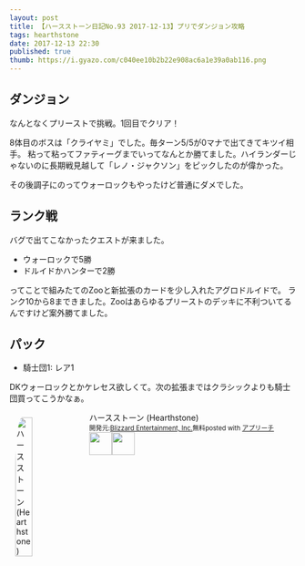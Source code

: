 ```yaml
---
layout: post
title: 【ハースストーン日記No.93 2017-12-13】プリでダンジョン攻略
tags: hearthstone
date: 2017-12-13 22:30
published: true
thumb: https://i.gyazo.com/c040ee10b2b22e908ac6a1e39a0ab116.png
---
```


## ダンジョン
なんとなくプリーストで挑戦。1回目でクリア！

8体目のボスは「クライヤミ」でした。毎ターン5/5が0マナで出てきてキツイ相手。
粘って粘ってファティーグまでいってなんとか勝てました。ハイランダーじゃないのに長期戦見越して「レノ・ジャクソン」をピックしたのが偉かった。

その後調子にのってウォーロックもやったけど普通にダメでした。

## ランク戦
バグで出てこなかったクエストが来ました。

- ウォーロックで5勝
- ドルイドかハンターで2勝

ってことで組みたてのZooと新拡張のカードを少し入れたアグロドルイドで。
ランク10から8まできました。Zooはあらゆるプリーストのデッキに不利ついてるんですけど案外勝てました。

## パック

- 騎士団1: レア1

DKウォーロックとかケレセス欲しくて。次の拡張まではクラシックよりも騎士団買ってこうかなぁ。



<div id="appreach-box" style="text-align:left;"><img id="appreach-image" src="https://lh6.ggpht.com/J-_wYHXVmR86Mvq6KNHiSvR0T3WH4wHgVC0OLQEIa1FHVbXARD0zafLA8JEUjo-CqDw=w170" alt="ハースストーン (Hearthstone)" style="float:left; margin:10px; width:25%; max-width:120px; border-radius:10%;"><div class="appreach-info" style="margin: 10px;"><div id="appreach-appname">ハースストーン (Hearthstone)</div><div id="appreach-developer" style="font-size:80%; display:inline-block; _display:inline;">開発元:<a id="appreach-developerurl" href="https://itunes.apple.com/jp/developer/blizzard-entertainment-inc/id306862900?uo=4" target="_blank" rel="nofollow">Blizzard Entertainment, Inc.</a></div><div id="appreach-price" style="font-size:80%; display:inline-block; _display:inline;">無料</div><div class="appreach-powered" style="font-size:80%; display:inline-block; _display:inline;">posted with <a href="http://mama-hack.com/app-reach/" title="アプリーチ" target="_blank" rel="nofollow">アプリーチ</a></div><div class="appreach-links" style="float: left;"><div id="appreach-itunes-link" style="display: inline-block; _display: inline;"><a id="appreach-itunes" href="https://itunes.apple.com/jp/app/%E3%83%8F%E3%83%BC%E3%82%B9%E3%82%B9%E3%83%88%E3%83%BC%E3%83%B3-hearthstone/id625257520?mt=8&amp;uo=4&amp;at=10l4wP" target="_blank" rel="nofollow"><img src="https://nabettu.github.io/appreach/img/itune_ja.svg" style="height:40px;"></a></div><div id="appreach-gplay-link" style="display:inline-block; _display:inline;"><a id="appreach-gplay" href="https://play.google.com/store/apps/details?id=com.blizzard.wtcg.hearthstone" target="_blank" rel="nofollow"><img src="https://nabettu.github.io/appreach/img/gplay_ja.png" style="height:40px;"></a></div></div></div><div class="appreach-footer" style="margin-bottom:10px; clear: left;"></div></div>
